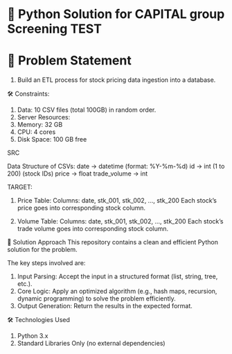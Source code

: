 # 🐍 Python Solution for CAPITAL group Screening TEST

# 📜 Problem Statement

1. Build an ETL process for stock pricing data ingestion into a database.

🛠️ Constraints:

1. Data: 10 CSV files (total 100GB) in random order.
2. Server Resources:
3. Memory: 32 GB
4. CPU: 4 cores
5. Disk Space: 100 GB free

SRC
 
Data Structure of CSVs:
date → datetime (format: %Y-%m-%d)
id → int (1 to 200) (stock IDs)
price → float
trade_volume → int

TARGET:
1. Price Table:
Columns: date, stk_001, stk_002, ..., stk_200
Each stock’s price goes into corresponding stock column.

2. Volume Table:
Columns: date, stk_001, stk_002, ..., stk_200
Each stock’s trade volume goes into corresponding stock column.

🚀 Solution Approach
This repository contains a clean and efficient Python solution for the problem.

The key steps involved are:
1. Input Parsing: Accept the input in a structured format (list, string, tree, etc.).
2. Core Logic: Apply an optimized algorithm (e.g., hash maps, recursion, dynamic programming) to solve the problem efficiently.
3. Output Generation: Return the results in the expected format.

🛠️ Technologies Used
1. Python 3.x
2. Standard Libraries Only (no external dependencies)
